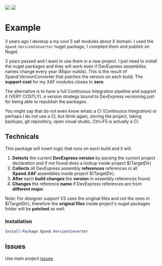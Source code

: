 ![](https://img.shields.io/nuget/v/Xpand.VersionConverter.svg?label=nuget.org&style=flat) ![](https://img.shields.io/nuget/dt/Xpand.VersionConverter.svg?style=flat)
# Example
3 years ago I develop a my cool 5 xaf modules about X domain. I used the `Xpand.VersionConverter` nuget package, I compiled them and publish on Nuget.
 
3 years passed and I want to use them in a new project. I just need to install the nuget packages and they will work even if DevExpress assemblies names change every year (Major nuilds). This is the result of Xpand.VersionConverter that patches the version on each build. The **support cost** for my XAF modules closes to **zero**.
 
The alternative is to have a full Continuous Integration pipeline and support it (VERY COSTLY), a version strategy bound to DevExpress versioning just for being able to republish the packages. 

You might say that do not even know whats a CI (Continuous Integration) or perhaps I do not use a CI, but think again, storing the project, taking backups, git repository, open visual studio, Ctrl+F5 is actually a CI.
## Technicals
This package will insert logic that runs on each build and it will. 

1. **Detects** the current **DevExpress version** by parsing the current project declaration and if not found does a lookup inside project $(TargetDir)
2. **Collects** all DevExpress assembly **references** references in all **Xpand.XAF** assemblies inside project $(TargetDir).
3. **After** each **build** **changes** the **version** in assembly references found.
4. **Changes** the reference **name** if DevExpress references are from **different major**.

Note: For designer support VS uses the original files and not the ones in $(TargetDir), therefore the **original files** inside project's nuget packages folder will be **patched** as well.

### Installation

```ps1
Install-Package Xpand.VersionConverter
```

## Issues
Use main project [issues](https://github.com/eXpandFramework/eXpand/issues/new/choose)